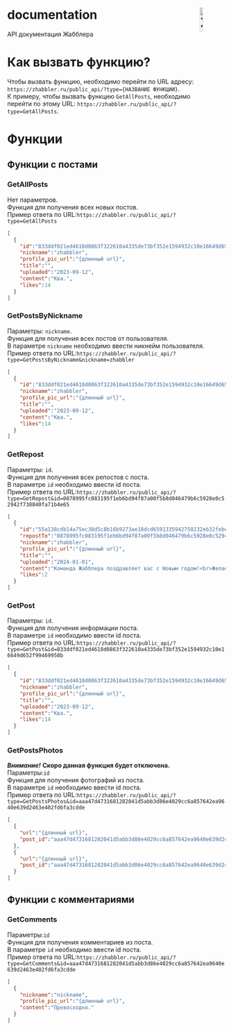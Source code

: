 # <img align="right" src="https://zhabbler.ru/assets/images/icon.png" alt="Жабблер" title="Жабблер" width="12%">documentation
API документация Жабблера
# Как вызвать функцию?
Чтобы вызвать функцию, необходимо перейти по URL адресу: ```https://zhabbler.ru/public_api/?type={НАЗВАНИЕ ФУНКЦИИ}```.<br>
К примеру, чтобы вызвать функцию ```GetAllPosts```, необходимо перейти по этому URL: ```https://zhabbler.ru/public_api/?type=GetAllPosts```.
# Функции
## Функции с постами
### GetAllPosts
Нет параметров.<br>
Функция для получения всех новых постов.<br>
Пример ответа по URL:```https://zhabbler.ru/public_api/?type=GetAllPosts```<br>
```json
[
  {
    "id":"833ddf021ed4618d0863f322610a4335de73bf352e1594932c10e16649d652f99469950b",
    "nickname":"zhabbler",
    "profile_pic_url":"{длинный url}",
    "title":"",
    "uploaded":"2023-09-12",
    "content":"Ква.",
    "likes":14
  }
]
```
### GetPostsByNickname
Параметры: ```nickname```.<br>
Функция для получения всех постов от пользователя.<br>
В параметре ```nickname``` необходимо ввести никнейм пользователя.<br>
Пример ответа по URL:```https://zhabbler.ru/public_api/?type=GetPostsByNickname&nickname=zhabbler```<br>
```json
[
  {
    "id":"833ddf021ed4618d0863f322610a4335de73bf352e1594932c10e16649d652f99469950b",
    "nickname":"zhabbler",
    "profile_pic_url":"{длинный url}",
    "title":"",
    "uploaded":"2023-09-12",
    "content":"Ква.",
    "likes":14
  }
]
```
### GetRepost
Параметры: ```id```.<br>
Функция для получения всех репостов с поста.<br>
В параметре ```id``` необходимо ввести id поста.<br>
Пример ответа по URL:```https://zhabbler.ru/public_api/?type=GetRepost&id=0878995fc083195f1eb6bd94f87a00f5b8d046479b6c5928e0c52942f738040fa71b4e65```<br>
```json
[
  {
    "id":"55a138cdb14a75ec38d5c8b16b9273ae18dcd6591335942758232eb32febea7f3550d219",
    "repostTo":"0878995fc083195f1eb6bd94f87a00f5b8d046479b6c5928e0c52942f738040fa71b4e65",
    "nickname":"zhabbler",
    "profile_pic_url":"{длинный url}",
    "title":"",
    "uploaded":"2024-01-01",
    "content":"Команда Жабблера поздравляет вас с Новым годом!<br>Желаем вам счастья, больше радости в жизни, и чтобы вы больше тратили времени на себя и на своё любимое хобби.<br>С Новым годом!",
    "likes":2
  }
]
```
### GetPost
Параметры: ```id```.<br>
Функция для получения информации поста.<br>
В параметре ```id``` необходимо ввести id поста.<br>
Пример ответа по URL:```https://zhabbler.ru/public_api/?type=GetPost&id=833ddf021ed4618d0863f322610a4335de73bf352e1594932c10e16649d652f99469950b```<br>
```json
[
  {
    "id":"833ddf021ed4618d0863f322610a4335de73bf352e1594932c10e16649d652f99469950b",
    "nickname":"zhabbler",
    "profile_pic_url":"{длинный url}",
    "title":"",
    "uploaded":"2023-09-12",
    "content":"Ква.",
    "likes":14
  }
]
```
### GetPostsPhotos
***Внимание!*** **Скоро данная функция будет отключена.**<br>
Параметры:```id```<br>
Функция для получения фотографий из поста.<br>
В параметре ```id``` необходимо ввести id поста.<br>
Пример ответа по URL:```https://zhabbler.ru/public_api/?type=GetPostsPhotos&id=aaa47d4731681282041d5abb3d86e4029cc6a857642ea9640e639d2463e402fd6fa3cdde```<br>
```json
[
  {
    "url":"{длинный url}",
    "post_id":"aaa47d4731681282041d5abb3d86e4029cc6a857642ea9640e639d2463e402fd6fa3cdde"
  },
  {
    "url":"{длинный url}",
    "post_id":"aaa47d4731681282041d5abb3d86e4029cc6a857642ea9640e639d2463e402fd6fa3cdde"
  }
]
```
## Функции с комментариями
### GetComments
Параметры:```id```<br>
Функция для получения комментариев из поста.<br>
В параметре ```id``` необходимо ввести id поста.<br>
Пример ответа по URL:```https://zhabbler.ru/public_api/?type=GetComments&id=aaa47d4731681282041d5abb3d86e4029cc6a857642ea9640e639d2463e402fd6fa3cdde```<br>
```json
[
  {
    "nickname":"nickname",
    "profile_pic_url":"{длинный url}",
    "content":"Превосходно."
  }
]
```
